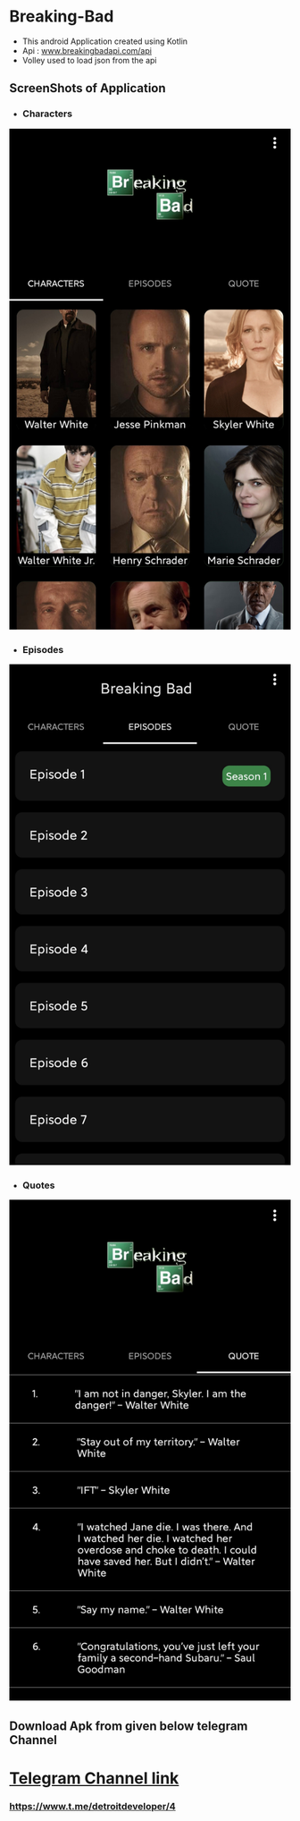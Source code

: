 # Breaking-Bad 

* This android Application created using Kotlin
* Api : www.breakingbadapi.com/api 
* Volley used to load json from the api

## ScreenShots of Application 
 
* ### Characters
![Application Images](./IMG_20200708_162200.jpg)
* ### Episodes
![Application Images](./IMG_20200708_162215.jpg)
* ### Quotes
![Application Images](./IMG_20200708_162234.jpg)

## Download Apk from given below telegram Channel

# [Telegram Channel link](https://www.t.me/detroitdeveloper/4)
### https://www.t.me/detroitdeveloper/4
